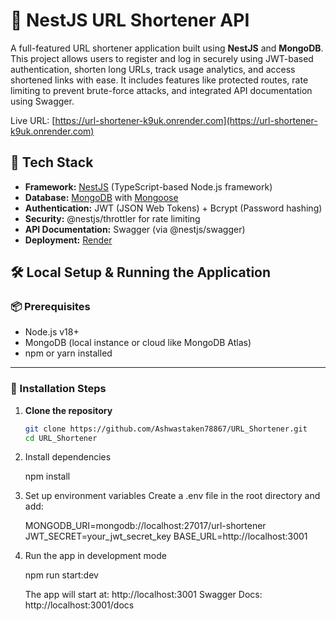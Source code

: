 # 🔐 NestJS URL Shortener API

A full-featured URL shortener application built using **NestJS** and **MongoDB**. This project allows users to register and log in securely using JWT-based authentication, shorten long URLs, track usage analytics, and access shortened links with ease. It includes features like protected routes, rate limiting to prevent brute-force attacks, and integrated API documentation using Swagger.

Live URL: [https://url-shortener-k9uk.onrender.com](https://url-shortener-k9uk.onrender.com)

## 🧰 Tech Stack

- **Framework:** [NestJS](https://nestjs.com/) (TypeScript-based Node.js framework)
- **Database:** [MongoDB](https://www.mongodb.com/) with [Mongoose](https://mongoosejs.com/)
- **Authentication:** JWT (JSON Web Tokens) + Bcrypt (Password hashing)
- **Security:** @nestjs/throttler for rate limiting
- **API Documentation:** Swagger (via @nestjs/swagger)
- **Deployment:** [Render](https://render.com/)

## 🛠️ Local Setup & Running the Application

### 📦 Prerequisites

- Node.js v18+
- MongoDB (local instance or cloud like MongoDB Atlas)
- npm or yarn installed

---

### 🚀 Installation Steps

1. **Clone the repository**

   ```bash
   git clone https://github.com/Ashwastaken78867/URL_Shortener.git
   cd URL_Shortener

2. Install dependencies

     npm install

3. Set up environment variables
   Create a .env file in the root directory and add:

   MONGODB_URI=mongodb://localhost:27017/url-shortener
   JWT_SECRET=your_jwt_secret_key
   BASE_URL=http://localhost:3001

4. Run the app in development mode

    npm run start:dev

   The app will start at: http://localhost:3001
   Swagger Docs: http://localhost:3001/docs

